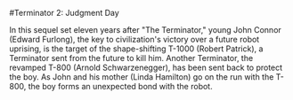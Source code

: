 #Terminator 2: Judgment Day

In this sequel set eleven years after "The Terminator," young John Connor (Edward Furlong), the key to civilization's victory over a future robot uprising, is the target of the shape-shifting T-1000 (Robert Patrick), a Terminator sent from the future to kill him. Another Terminator, the revamped T-800 (Arnold Schwarzenegger), has been sent back to protect the boy. As John and his mother (Linda Hamilton) go on the run with the T-800, the boy forms an unexpected bond with the robot.